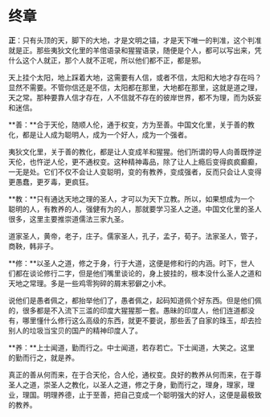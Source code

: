 # 终章

**正**：只有头顶的天，脚下的大地，才是文明之锚，才是天下唯一的判准，这个判准就是正。那些夷狄文化里的羊倌语录和猩猩语录，随便是个人，都可以写出来，凭什么这个人就正，那个人就不正呢，所以他们都不正，都是邪。

天上挂个太阳，地上踩着大地，这需要有人信，或者不信，太阳和大地才存在吗？显然不需要。不管你信还是不信，太阳都在那里，大地都在那里，这就是道之理，天之常。那种要靠人信才存在，人不信就不存在的彼岸世界，都不为理，而为妖妄和迷信。

**善：**合于天伦，随顺人伦，通于权变，方为至善。中国文化里，关于善的教化，都是让人成为聪明人，成为一个好人，成为一个强者。

夷狄文化里，关于善的教化，都是让人变成羊和猩猩。他们所谓的导人向善既悖逆天伦，也忤逆人伦，更不通权变。这种精神毒品，除了让人上瘾后变得疯疯癫癫，一无是处。它们不仅不会让人变聪明，变的有教养，变成强者，反而只会让人变得更愚蠢，更歹毒，更疯狂。

**教：**只有通达天地之理的圣人，才可以为天下立教。所以，如果想成为一个聪明的人，有教养的人，强健有为的人，那就要学习圣人之道。中国文化里的圣人很多，这里主要推崇道儒法三家九圣。

道家圣人，黄帝，老子，庄子。儒家圣人，孔子，孟子，荀子。法家圣人，管子，商鞅，韩非子。

**修：**以圣人之道，修之于身，行于大道，这便是修和行的内涵。时下，世人们都在谈论修行二字，但是他们嘴里谈论的，身上披挂的，根本没什么圣人之道和天地之常理。多是一些鸡零狗碎的屑末邪僻之小术。

说他们是愚者佩之，都抬举他们了，愚者佩之，起码知道佩个好东西。但是他们佩的，很多都是不入流下三滥的印度大猩猩那一套。愚昧的印度人，他们连道都没有，哪里懂什么修行这么高级的东西，就更不要说，那些丢了自家的珠玉，却去捡别人的垃圾当宝贝的国产的精神印度人了。

**养：**上士闻道，勤而行之。中士闻道，若存若亡。下士闻道，大笑之。这里的勤而行之，就是养。

真正的善从何而来，在于合天伦，合人伦，通权变。良好的教养从何而来，在于尊圣人之道，崇圣人之教化，以圣人之道，修之于身，勤而行之，理身，理家，理业，理国。明理养德，止于至善，把自己变成一个聪明强大的好人，这便是最极致的教养。

